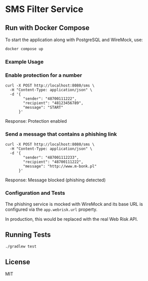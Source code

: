 # SMS Filter Service

## Run with Docker Compose

To start the application along with PostgreSQL and WireMock, use:


```bash
docker compose up
```
### Example Usage

###  Enable protection for a number

```
curl -X POST http://localhost:8080/sms \
  -H "Content-Type: application/json" \
  -d '{
        "sender": "48700111222",
        "recipient": "48123456789",
        "message": "START"
      }'
```
Response:
Protection enabled


### Send a message that contains a phishing link
```
curl -X POST http://localhost:8080/sms \
  -H "Content-Type: application/json" \
  -d '{
        "sender": "487001112233",
        "recipient": "48700111222",
        "message": "http://www.m-bonk.pl"
      }'
```
Response:
Message blocked (phishing detected)
###  Configuration and Tests

The phishing service is mocked with WireMock and its base URL is configured via the `app.webrisk.url` property.

In production, this would be replaced with the real  Web Risk API.

## Running Tests

```bash
./gradlew test
```

## License
MIT
